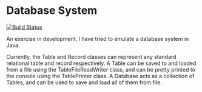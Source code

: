 # Database System
[![Build Status](https://travis-ci.org/rjmcf/DatabaseSystem.svg?branch=refactoring)](https://travis-ci.org/rjmcf/DatabaseSystem)

An exercise in development, I have tried to emulate a database system in Java.

Currently, the Table and Record classes can represent any standard relational table and record respectively.
A Table can be saved to and loaded from a file using the TableFileReadWriter class, and can be pretty printed to the console using the TablePrinter class.
A Database acts as a collection of Tables, and can be used to save and load all of them
from file. 
